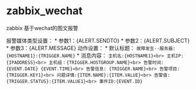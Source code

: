 # zabbix_wechat
zabbix  基于wechat的图文报警

报警媒体类型设置：
    * 参数1：{ALERT.SENDTO}
    * 参数2：{ALERT.SUBJECT}
    * 参数3：{ALERT.MESSAGE}
动作设置：
    * 默认标题：
    ```
    故障发生--服务器:{HOSTNAME1}:{TRIGGER.NAME}
    ```
    * 消息内容：
    ```
    主机名:{HOSTNAME1}<br>
    主机IP:{IPADDRESS}<br>
    主机组：{TRIGGER.HOSTGROUP.NAME}<br>
    告警时间:{EVENT.DATE} {EVENT.TIME}<br>
    告警信息: {TRIGGER.NAME}<br>
    告警项目:{TRIGGER.KEY1}<br>
    问题详情:{ITEM.NAME}:{ITEM.VALUE}<br>
    告警值:{TRIGGER.STATUS}:{ITEM.VALUE1}<br>
    事件ID:{EVENT.ID}
    ```
